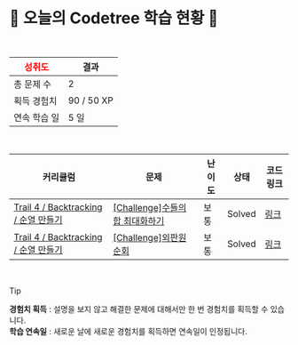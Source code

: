# 🌲 오늘의 Codetree 학습 현황 🌲

<br />

| <span style="color:red;display:block;text-align:center;"> **성취도**</span> | 결과 |
|---|---|
| 총 문제 수 | 2 |
| 획득 경험치 | 90 / 50 XP |
| 연속 학습 일 | 5 일 |

<br />

|커리큘럼|문제|난이도|상태|코드 링크|
|---|---|---|---|---|
|[Trail 4 / Backtracking / 순열 만들기](https://https://en.codetree.ai/trail-info/intermediate-low/)|[[Challenge]수들의 합 최대화하기](https://https://en.codetree.ai/trails/complete/curated-cards/challenge-max-sum-of-numbers/)|보통|Solved|[링크](https://github.com/CEO-Nick/For-Coding-Test/blob/main/250110/%EC%88%98%EB%93%A4%EC%9D%98%20%ED%95%A9%20%EC%B5%9C%EB%8C%80%ED%99%94%ED%95%98%EA%B8%B0/max-sum-of-numbers.java)|
|[Trail 4 / Backtracking / 순열 만들기](https://https://en.codetree.ai/trail-info/intermediate-low/)|[[Challenge]외판원 순회](https://https://en.codetree.ai/trails/complete/curated-cards/challenge-traveling-salesman-problem/)|보통|Solved|[링크](https://github.com/CEO-Nick/For-Coding-Test/blob/main/250110/%EC%99%B8%ED%8C%90%EC%9B%90%20%EC%88%9C%ED%9A%8C/traveling-salesman-problem.java)|


<br />

> [!TIP]
> **경험치 획득** : 설명을 보지 않고 해결한 문제에 대해서만 한 번 경험치를 획득할 수 있습니다.  
> **학습 연속일** : 새로운 날에 새로운 경험치를 획득하면 연속일이 인정됩니다.

